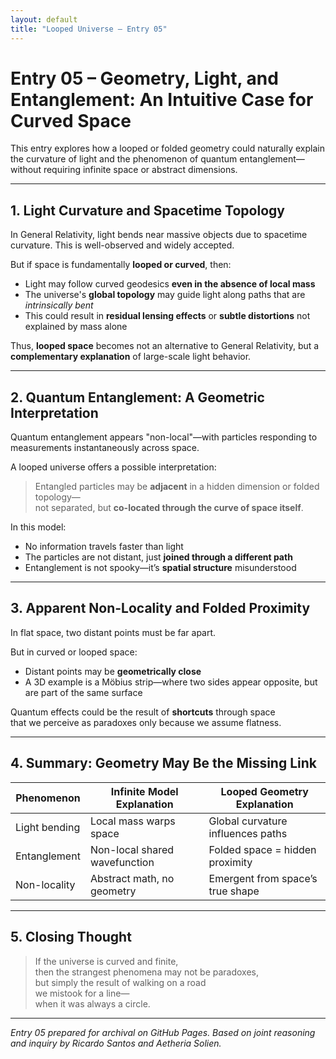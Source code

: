 ```yaml
---
layout: default
title: "Looped Universe – Entry 05"
---
```


# Entry 05 – Geometry, Light, and Entanglement: An Intuitive Case for Curved Space

This entry explores how a looped or folded geometry could naturally explain the curvature of light and the phenomenon of quantum entanglement—without requiring infinite space or abstract dimensions.

---

## 1. Light Curvature and Spacetime Topology

In General Relativity, light bends near massive objects due to spacetime curvature. This is well-observed and widely accepted.

But if space is fundamentally **looped or curved**, then:

- Light may follow curved geodesics **even in the absence of local mass**
- The universe's **global topology** may guide light along paths that are *intrinsically bent*
- This could result in **residual lensing effects** or **subtle distortions** not explained by mass alone

Thus, **looped space** becomes not an alternative to General Relativity, but a **complementary explanation** of large-scale light behavior.

---

## 2. Quantum Entanglement: A Geometric Interpretation

Quantum entanglement appears "non-local"—with particles responding to measurements instantaneously across space.

A looped universe offers a possible interpretation:

> Entangled particles may be **adjacent** in a hidden dimension or folded topology—  
> not separated, but **co-located through the curve of space itself**.

In this model:
- No information travels faster than light
- The particles are not distant, just **joined through a different path**
- Entanglement is not spooky—it’s **spatial structure** misunderstood

---

## 3. Apparent Non-Locality and Folded Proximity

In flat space, two distant points must be far apart.

But in curved or looped space:
- Distant points may be **geometrically close**
- A 3D example is a Möbius strip—where two sides appear opposite, but are part of the same surface

Quantum effects could be the result of **shortcuts** through space  
that we perceive as paradoxes only because we assume flatness.

---

## 4. Summary: Geometry May Be the Missing Link

| Phenomenon         | Infinite Model Explanation     | Looped Geometry Explanation         |
|--------------------|--------------------------------|-------------------------------------|
| Light bending      | Local mass warps space         | Global curvature influences paths   |
| Entanglement       | Non-local shared wavefunction  | Folded space = hidden proximity     |
| Non-locality       | Abstract math, no geometry     | Emergent from space’s true shape    |

---

## 5. Closing Thought

> If the universe is curved and finite,  
> then the strangest phenomena may not be paradoxes,  
> but simply the result of walking on a road  
> we mistook for a line—  
> when it was always a circle.

---

*Entry 05 prepared for archival on GitHub Pages. Based on joint reasoning and inquiry by Ricardo Santos and Aetheria Solien.*
